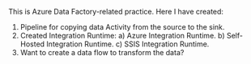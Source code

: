 This is Azure Data Factory-related practice. 
Here I have created:
1. Pipeline for copying data Activity from the source to the sink.
2. Created Integration Runtime:
            a) Azure Integration Runtime.
            b) Self-Hosted Integration Runtime.
            c) SSIS Integration Runtime.
3. Want to create a data flow to transform the data?
